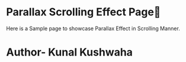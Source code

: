 # Parallax Scrolling Effect Page📃
Here is a Sample page to showcase Parallax Effect in Scrolling Manner.<br>

# Author- Kunal Kushwaha 